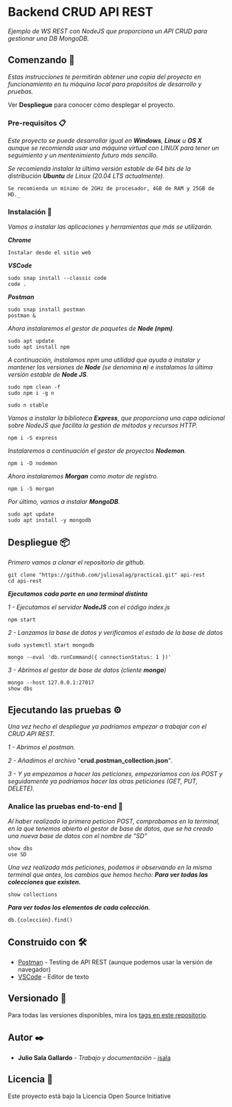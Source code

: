 # Backend CRUD API REST

_Ejemplo de WS REST con NodeJS que proporciona un API CRUD para gestionar una DB MongoDB._

## Comenzando 🚀

_Estas instrucciones te permitirán obtener una copia del proyecto en funcionamiento en tu máquina local para propósitos de desarrollo y pruebas._

Ver **Despliegue** para conocer cómo desplegar el proyecto.


### Pre-requisitos 📋

_Este proyecto se puede desarrollar igual en **Windows**, **Linux** u **OS X** aunque se recomienda usar una máquina virtual con LINUX para tener un seguimiento y un mentenimiento futuro más sencillo._

_Se recomienda instalar la última versión estable de 64 bits de la distribución **Ubuntu** de Linux (20.04 LTS actualmente)._

```
Se recomienda un mínimo de 2GHz de procesador, 4GB de RAM y 25GB de HD._ 
```

### Instalación 🔧

_Vamos a instalar las aplicaciones y herramientas que más se utilizarán._

_**Chrome**_
```
Instalar desde el sitio web
```
_**VSCode**_
```
sudo snap install --classic code
code .
```
_**Postman**_
```
sudo snap install postman
postman &
```
_Ahora instalaremos el gestor de paquetes de **Node (npm)**._
```
sudo apt update 
sudo apt install npm
```
_A continuación, instalamos npm una utilidad que ayuda a instalar y mantener las versiones de **Node** (se denomina **n**) e instalamos la última versión estable de **Node JS**._
```
sudo npm clean -f 
sudo npm i -g n

sudo n stable
```
_Vamos a instalar la biblioteca **Express**, que proporciona una capa adicional sobre NodeJS que facilita la gestión de métodos y recursos HTTP._
```
npm i -S express
```
_Instalaremos a continuación el gestor de proyectos **Nodemon**._
```
npm i -D nodemon
```
_Ahora instalaremos **Morgan** como motor de registro._
```
npm i -S morgan
```
_Por último, vamos a instalar **MongoDB**._
```
sudo apt update
sudo apt install -y mongodb
```

## Despliegue 📦

_Primero vamos a clonar el repositorio de github._
```
git clone "https://github.com/juliosalag/practica1.git" api-rest
cd api-rest
```

_**Ejecutamos cada parte en una terminal distinta**_

_1 - Ejecutamos el servidor **NodeJS** con el código index.js_
```
npm start
```
_2 - Lanzamos la base de datos y verificamos el estado de la base de datos_
```
sudo systemctl start mongodb

mongo --eval 'db.runCommand({ connectionStatus: 1 })'
```
_3 - Abrimos el gestor de base de datos (cliente **mongo**)_
```
mongo --host 127.0.0.1:27017
show dbs
```

## Ejecutando las pruebas ⚙️

_Una vez hecho el despliegue ya podríamos empezar a trabajar con el CRUD API REST._ 

_1 - Abrimos el postman._

_2 - Añadimos el archivo_ "**crud.postman_collection.json**"_._ 

_3 - Y ya empezamos a hacer las peticiones, empezariamos con los POST y seguidamente ya podriamos hacer las otras peticiones (GET, PUT, DELETE)._

### Analice las pruebas end-to-end 🔩

_Al haber realizado la primera peticion POST, comprobamos en la terminal, en la que tenemos abierto el gestor de base de datos, que se ha creado una nueva base de datos con el nombre de "SD"_

```
show dbs
use SD
```

_Una vez realizada más peticiones, podemos ir observando en la misma terminal que antes, los cambios que hemos hecho:_
_**Para ver todas las colecciones que existen.**_
```
show collections
```
_**Para ver todos los elementos de cada colección.**_
```
db.{colección}.find()
```

## Construido con 🛠️

* [Postman](https://www.getpostman.com/) - Testing de API REST (aunque podemos usar la versión de navegador)
* [VSCode](https://code.visualstudio.com/Download) - Editor de texto

## Versionado 📌

Para todas las versiones disponibles, mira los [tags en este repositorio](https://github.com/juliosalag/practica1/tags).

## Autor ✒️

* **Julio Sala Gallardo** - *Trabajo y documentación* - [jsala](https://github.com/juliosalag)

## Licencia 📄

Este proyecto está bajo la Licencia Open Source Initiative
